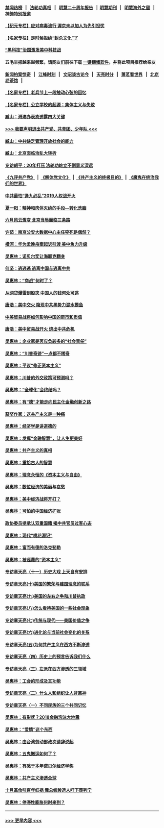 #### [禁闻热榜](热点新闻.md?=0)  &nbsp;&nbsp;|&nbsp;&nbsp; [法轮功真相](https://github.com/gfw-breaker/truth/blob/master/README.md?=0) &nbsp;&nbsp;|&nbsp;&nbsp; [明慧二十周年报告](https://github.com/gfw-breaker/mh-reports/blob/master/README.md?=0) &nbsp;&nbsp;|&nbsp;&nbsp;[明慧期刊](https://github.com/gfw-breaker/mh-qikan) &nbsp;&nbsp;|&nbsp;&nbsp; [明慧海外之窗](https://github.com/gfw-breaker/mh-news/blob/master/README.md?=0) &nbsp;&nbsp;|&nbsp;&nbsp; [神韵特别报道](https://github.com/gfw-breaker/mh-news/blob/master/shenyun.md?=0)
#### [【纪元专栏】应对病毒流行 渥京未以加人为先引担忧](../pages/nsc423/n11875714.md?t=03050702) 
#### [【名家专栏】是时候拒绝“封杀文化”了](../pages/nsc423/n11814093.md?t=03050702) 
#### [“黑科技”治国激发美中科技战](../pages/nsc423/n11638056.md?t=03050702) 
#### 五毛举报越来越频繁，请网友们前往下载 [一键翻墙软件](https://github.com/gfw-breaker/ssr-accounts)，并将此项目推荐给亲友
#### [新闻拍案惊奇](https://github.com/gfw-breaker/banned-news/blob/master/pages/link4.md) &nbsp;&nbsp;|&nbsp;&nbsp; [江峰时刻](https://github.com/gfw-breaker/banned-news/blob/master/pages/link4.md) &nbsp;&nbsp;|&nbsp;&nbsp; [文昭谈古论今](https://github.com/gfw-breaker/banned-news/blob/master/pages/link4.md) &nbsp;&nbsp;|&nbsp;&nbsp; [天亮时分](https://github.com/gfw-breaker/banned-news/blob/master/pages/link4.md) &nbsp;&nbsp;|&nbsp;&nbsp; [萧茗看世界](https://github.com/gfw-breaker/banned-news/blob/master/pages/link4.md) &nbsp;&nbsp;|&nbsp;&nbsp; [北京老茶馆](https://github.com/gfw-breaker/banned-news/blob/master/pages/link4.md) &nbsp;&nbsp;|&nbsp;&nbsp; 
#### [【名家专栏】老兵节上一段触动心弦的回忆](../pages/nsc423/n11646016.md?t=03050702) 
#### [【名家专栏】公立学校的起源：集体主义与失败](../pages/nsc423/n11601833.md?t=03050702) 
#### [臧山：港澳办表态透露四大关键](../pages/nsc423/n11421628.md?t=03050702) 
#### [>>> 我要声明退出共产党、共青团、少年队 <<<](https://github.com/begood0513/goodnews/blob/master/quit/letter.md) 
#### [臧山：中共缺乏管理开放社会的能力](../pages/nsc423/n11407457.md?t=03050702) 
#### [臧山：北京面临治乱大转折](../pages/nsc423/n11406895.md?t=03050702) 
#### [专访胡平：20年打压 法轮功屹立不倒意义深远](../pages/nsc423/n11398800.md?t=03050702) 
#### [《九评共产党》](https://github.com/begood0513/9ping.md/blob/master/README.md) &nbsp;|&nbsp; [《解体党文化》](../../../../jtdwh.md/blob/master/README.md)  &nbsp;|&nbsp; [《共产主义的终极目的》](../../../../gczydzjmd.md/blob/master/README.md) &nbsp;|&nbsp; [《魔鬼在统治我们的世界》](../../../../mgztzwmdsj.md/blob/master/README.md) 
#### [中共最怕“逢九必乱”2019人权战开火](../pages/nsc423/n11385248.md?t=03050702) 
#### [夏一阳：精神和肉体灭绝的手段—转化洗脑](../pages/nsc423/n11368250.md?t=03050702) 
#### [六月风云激变 北京当局面临三条路](../pages/nsc423/n11313668.md?t=03050702) 
#### [许茹：南京公安大数据中心主任猝死是偶然？](../pages/nsc423/n11064744.md?t=03050702) 
#### [横河：华为孟晚舟案起诉引渡 美中角力升级](../pages/nsc423/n11027230.md?t=03050702) 
#### [吴惠林：诺贝尔奖让海耶克翻身](../pages/nsc423/n10890049.md?t=03050702) 
#### [何坚：逃逃逃 逃离中国与逃离中共](../pages/nsc423/n10592891.md?t=03050702) 
#### [吴惠林：“商战”何时了？](../pages/nsc423/n10573558.md?t=03050702) 
#### [从网贷爆雷到股灾 中国人的钱何处可逃](../pages/nsc423/n10572800.md?t=03050702) 
#### [唐浩：美中交火 隐现中共黑势力混水摸鱼](../pages/nsc423/n10544040.md?t=03050702) 
#### [中美贸易战将如何影响中国的房市和币值](../pages/nsc423/n10543697.md?t=03050702) 
#### [唐浩：美中贸易战开火 烧出中共危机](../pages/nsc423/n10540126.md?t=03050702) 
#### [吴惠林：企业家是否应负较多的“社会责任”](../pages/nsc423/n10535022.md?t=03050702) 
#### [吴惠林：“川普奇迹”一点都不稀奇](../pages/nsc423/n10512808.md?t=03050702) 
#### [吴惠林：平议“修正资本主义”](../pages/nsc423/n10495724.md?t=03050702) 
#### [吴惠林：川普的外交政策可预测吗？](../pages/nsc423/n10462387.md?t=03050702) 
#### [吴惠林：“全球化”会终结吗？](../pages/nsc423/n10452838.md?t=03050702) 
#### [吴惠林：有“德”才能走向民主化金融创新之路](../pages/nsc423/n10432292.md?t=03050702) 
#### [获奖作家：这共产主义是一种癌](../pages/nsc423/n10431541.md?t=03050702) 
#### [吴惠林：经济学是讲道德的](../pages/nsc423/n10398014.md?t=03050702) 
#### [吴惠林：发挥“金融智慧”，让人生更美好](../pages/nsc423/n10375019.md?t=03050702) 
#### [吴惠林：共产主义的真相](../pages/nsc423/n10351394.md?t=03050702) 
#### [吴惠林：重拾古人的智慧](../pages/nsc423/n10337691.md?t=03050702) 
#### [吴惠林：理念永恒的《资本主义与自由》](../pages/nsc423/n10316274.md?t=03050702) 
#### [吴惠林：数位经济的美丽与哀愁](../pages/nsc423/n10292946.md?t=03050702) 
#### [吴惠林：美中经济战将开打？](../pages/nsc423/n10258825.md?t=03050702) 
#### [吴惠林：可怕的中国经济扩张](../pages/nsc423/n10219147.md?t=03050702) 
#### [政协委员提承认双重国籍 揭中共官员过客心态](../pages/nsc423/n10208809.md?t=03050702) 
#### [吴惠林：现代“桃花源记”](../pages/nsc423/n10185234.md?t=03050702) 
#### [吴惠林：富而有德的洛克斐勒](../pages/nsc423/n10142264.md?t=03050702) 
#### [吴惠林：被诬蔑的“资本主义”](../pages/nsc423/n10124816.md?t=03050702) 
#### [专访章天亮（十一）历史大戏 上天自有安排](../pages/nsc423/n10094905.md?t=03050702) 
#### [专访章天亮(十)美国的繁荣与建国理念的联系](../pages/nsc423/n10094899.md?t=03050702) 
#### [专访章天亮(九)美国的左右之争和川普执政](../pages/nsc423/n10094889.md?t=03050702) 
#### [专访章天亮(八)怎么看待美国的一些社会现象](../pages/nsc423/n10094857.md?t=03050702) 
#### [专访章天亮(七)传统与现代——美国价值之争](../pages/nsc423/n10093140.md?t=03050702) 
#### [专访章天亮(六)进化论与当前社会变化的关系](../pages/nsc423/n10092036.md?t=03050702) 
#### [专访章天亮(五)为何共产主义在西方不断渗透](../pages/nsc423/n10083620.md?t=03050702) 
#### [专访章天亮（四）历史上的预言告诉我们什么](../pages/nsc423/n10083606.md?t=03050702) 
#### [专访章天亮（三）左派在西方渗透的三领域](../pages/nsc423/n10081115.md?t=03050702) 
#### [吴惠林：工会的形成及其功能](../pages/nsc423/n10080633.md?t=03050702) 
#### [专访章天亮（二）什么人和组织让人背离神](../pages/nsc423/n10076637.md?t=03050702) 
#### [专访章天亮（一）不同民族的三个共同记忆](../pages/nsc423/n10074188.md?t=03050702) 
#### [吴惠林：有影呒？2018金融泡沫大地震](../pages/nsc423/n10040534.md?t=03050702) 
#### [吴惠林：“爱情”这个东西](../pages/nsc423/n10019423.md?t=03050702) 
#### [吴惠林：由台湾劳动部政次请辞说起](../pages/nsc423/n9979679.md?t=03050702) 
#### [吴惠林：五鬼搬运如何了？](../pages/nsc423/n9925338.md?t=03050702) 
#### [吴惠林：有感于本年诺贝尔经济学奖](../pages/nsc423/n9871883.md?t=03050702) 
#### [吴惠林：共产主义渗透全球](../pages/nsc423/n9812748.md?t=03050702) 
#### [十月革命引百年红祸 俄总统候选人吁下葬列宁](../pages/nsc423/n9810182.md?t=03050702) 
#### [吴惠林：停滞性膨胀何时来到？](../pages/nsc423/n9764136.md?t=03050702) 

----
#### [ >>> 更早内容 <<< ](../indexes/nsc423-earlier.md)
